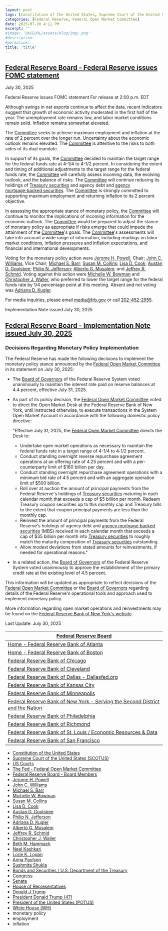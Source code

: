 ```yaml
---
layout: post
tags: [Constitution of the United States, Supreme Court of the United States (SCOTUS), US Courts, Federal Reserve Board, Federal Reserve Board - Board Members, The Fed - Federal Open Market Committee, Jerome H. Powell, John C. Williams, Michael S. Barr, Michelle W. Bowman, Susan M. Collins, Lisa D. Cook, Austan D. Goolsbee, Philip N. Jefferson, Neel Kashkari, Adriana D. Kugler, Alberto G. Musalem, Christopher J. Waller, Neel Kashkari, Bonds and Securities / U.S. Department of the Treasury, Congress, Senate, House of Representatives, President of the United States (POTUS), White House (WH), Donald J Trump, President Donald Trump (47), monetary policy, employment, inflation]
categories: [Federal Reserve, Federal Open Market Committee]
date: 2025-07-30 4:11 PM
excerpt: ''
#image: 'BASEURL/assets/blog/img/.png'
#description:
#permalink:
title: 'title'
---
```



## [Federal Reserve Board - Federal Reserve issues FOMC statement](https://www.federalreserve.gov/newsevents/pressreleases/monetary20250730a.htm)

July 30, 2025

Federal Reserve issues FOMC statement
For release at 2:00 p.m. EDT

Although swings in net exports continue to affect the data, recent indicators suggest that growth of economic activity moderated in the first half of the year. The unemployment rate remains low, and labor market conditions remain solid. Inflation remains somewhat elevated.

The [Committee](https://www.federalreserve.gov/monetarypolicy/fomc.htm) seeks to achieve maximum employment and inflation at the rate of 2 percent over the longer run. Uncertainty about the economic outlook remains elevated. The [Committee](https://www.federalreserve.gov/monetarypolicy/fomc.htm) is attentive to the risks to both sides of its dual mandate.

In support of its goals, the [Committee](https://www.federalreserve.gov/monetarypolicy/fomc.htm) decided to maintain the target range for the federal funds rate at 4-1/4 to 4-1/2 percent. In considering the extent and timing of additional adjustments to the target range for the federal funds rate, the [Committee](https://www.federalreserve.gov/monetarypolicy/fomc.htm) will carefully assess incoming data, the evolving outlook, and the balance of risks. The [Committee](https://www.federalreserve.gov/monetarypolicy/fomc.htm) will continue reducing its holdings of [Treasury securities](https://home.treasury.gov/services/bonds-and-securities) and agency debt and [agency mortgage‑backed securities](https://home.treasury.gov/services/bonds-and-securities). The [Committee](https://www.federalreserve.gov/monetarypolicy/fomc.htm) is strongly committed to supporting maximum employment and returning inflation to its 2 percent objective.

In assessing the appropriate stance of monetary policy, the [Committee](https://www.federalreserve.gov/monetarypolicy/fomc.htm) will continue to monitor the implications of incoming information for the economic outlook. The [Committee](https://www.federalreserve.gov/monetarypolicy/fomc.htm) would be prepared to adjust the stance of monetary policy as appropriate if risks emerge that could impede the attainment of the [Committee](https://www.federalreserve.gov/monetarypolicy/fomc.htm)'s goals. The [Committee](https://www.federalreserve.gov/monetarypolicy/fomc.htm)'s assessments will take into account a wide range of information, including readings on labor market conditions, inflation pressures and inflation expectations, and financial and international developments.

Voting for the monetary policy action were [Jerome H. Powell](https://www.federalreserve.gov/aboutthefed/bios/board/powell.htm), Chair; [John C. Williams](https://www.federalreserve.gov/aboutthefed/federal-reserve-system-new-york.htm), Vice Chair; [Michael S. Barr](https://www.federalreserve.gov/aboutthefed/bios/board/barr.htm); [Susan M. Collins](https://www.federalreserve.gov/aboutthefed/federal-reserve-system-boston.htm); [Lisa D. Cook](https://www.federalreserve.gov/aboutthefed/bios/board/cook.htm); [Austan D. Goolsbee](https://www.federalreserve.gov/aboutthefed/federal-reserve-system-chicago.htm); [Philip N. Jefferson](https://www.federalreserve.gov/aboutthefed/bios/board/jefferson.htm); [Alberto G. Musalem](https://www.federalreserve.gov/aboutthefed/federal-reserve-system-st-louis.htm); and [Jeffrey R. Schmid](https://www.federalreserve.gov/aboutthefed/federal-reserve-system-kansas-city.htm). Voting against this action were [Michelle W. Bowman](https://www.federalreserve.gov/aboutthefed/bios/board/bowman.htm) and [Christopher J. Waller](https://www.federalreserve.gov/aboutthefed/bios/board/waller.htm), who preferred to lower the target range for the federal funds rate by 1/4 percentage point at this meeting. Absent and not voting was [Adriana D. Kugler](https://www.federalreserve.gov/aboutthefed/bios/board/kugler.htm).

For media inquiries, please email <a href="mailto:@frb.gov">media@frb.gov</a> or call <a href="tel:+12024522955">202-452-2955</a>.

Implementation Note issued July 30, 2025

## [Federal Reserve Board - Implementation Note issued July 30, 2025](https://www.federalreserve.gov/newsevents/pressreleases/monetary20250730a1.htm)

### Decisions Regarding Monetary Policy Implementation

The Federal Reserve has made the following decisions to implement the monetary policy stance announced by the [Federal Open Market Committee](https://www.federalreserve.gov/monetarypolicy/fomc.htm) in its statement on July 30, 2025:

- The [Board of Governors](https://www.federalreserve.gov/aboutthefed/bios/board/default.htm) of the Federal Reserve System voted unanimously to maintain the interest rate paid on reserve balances at 4.4 percent, effective July 31, 2025.
- As part of its policy decision, the [Federal Open Market Committee](https://www.federalreserve.gov/monetarypolicy/fomc.htm) voted to direct the Open Market Desk at the Federal Reserve Bank of New York, until instructed otherwise, to execute transactions in the System Open Market Account in accordance with the following domestic policy directive:

    "Effective July 31, 2025, the [Federal Open Market Committee](https://www.federalreserve.gov/monetarypolicy/fomc.htm) directs the Desk to:

    - Undertake open market operations as necessary to maintain the federal funds rate in a target range of 4-1/4 to 4‑1/2 percent.
    - Conduct standing overnight reverse repurchase agreement operations at an offering rate of 4.25 percent and with a per-counterparty limit of \$160 billion per day.
    - Conduct standing overnight repurchase agreement operations with a minimum bid rate of 4.5 percent and with an aggregate operation limit of \$500 billion.
    - Roll over at auction the amount of principal payments from the Federal Reserve's holdings of [Treasury securities](https://home.treasury.gov/services/bonds-and-securities) maturing in each calendar month that exceeds a cap of \$5 billion per month. Redeem Treasury coupon securities up to this monthly cap and Treasury bills to the extent that coupon principal payments are less than the monthly cap.
    - Reinvest the amount of principal payments from the Federal Reserve's holdings of agency debt and [agency mortgage‑backed securities](https://home.treasury.gov/services/bonds-and-securities) (MBS) received in each calendar month that exceeds a cap of \$35 billion per month into [Treasury securities](https://home.treasury.gov/services/bonds-and-securities) to roughly match the maturity composition of [Treasury securities](https://home.treasury.gov/services/bonds-and-securities) outstanding.
    - Allow modest deviations from stated amounts for reinvestments, if needed for operational reasons."
- In a related action, the [Board of Governors](https://www.federalreserve.gov/aboutthefed/bios/board/default.htm) of the Federal Reserve System voted unanimously to approve the establishment of the primary credit rate at the existing level of 4.5 percent.

This information will be updated as appropriate to reflect decisions of the [Federal Open Market Committee](https://www.federalreserve.gov/monetarypolicy/fomc.htm) or the [Board of Governors](https://www.federalreserve.gov/aboutthefed/bios/board/default.htm) regarding details of the Federal Reserve's operational tools and approach used to implement monetary policy.

More information regarding open market operations and reinvestments may be found on the [Federal Reserve Bank of New York's website](https://www.newyorkfed.org/).

Last Update: July 30, 2025

| [Federal Reserve Board](https://www.federalreserve.gov/) |
|---|
| [Home - Federal Reserve Bank of Atlanta](https://www.atlantafed.org/) |
| [Home - Federal Reserve Bank of Boston](https://www.bostonfed.org/) |
| [Federal Reserve Bank of Chicago](https://www.chicagofed.org/) |
| [Federal Reserve Bank of Cleveland](https://www.clevelandfed.org/) |
| [Federal Reserve Bank of Dallas - Dallasfed.org](https://www.dallasfed.org/) |
| [Federal Reserve Bank of Kansas City](https://www.kansascityfed.org/) |
| [Federal Reserve Bank of Minneapolis](https://www.minneapolisfed.org/) |
| [Federal Reserve Bank of New York - Serving the Second District and the Nation](https://www.newyorkfed.org/) |
| [Federal Reserve Bank of Philadelphia](https://www.philadelphiafed.org/) |
| [Federal Reserve Bank of Richmond](https://www.richmondfed.org/) |
| [Federal Reserve Bank of St. Louis / Economic Resources & Data](https://www.stlouisfed.org/) |
| [Federal Reserve Bank of San Francisco](https://www.frbsf.org/) |

- [Constitution of the United States](https://constitution.congress.gov/)
- [Supreme Court of the United States (SCOTUS)](https://constitution.congress.gov/)
- [US Courts](https://www.uscourts.gov/)
- [The Fed - Federal Open Market Committee](https://www.federalreserve.gov/monetarypolicy/fomc.htm)
- [Federal Reserve Board - Board Members](https://www.federalreserve.gov/aboutthefed/bios/board/default.htm)
- [Jerome H. Powell](https://www.federalreserve.gov/aboutthefed/bios/board/powell.htm)
- [John C. Williams](https://www.federalreserve.gov/aboutthefed/federal-reserve-system-new-york.htm)
- [Michael S. Barr](https://www.federalreserve.gov/aboutthefed/bios/board/barr.htm)
- [Michelle W. Bowman](https://www.federalreserve.gov/aboutthefed/bios/board/bowman.htm)
- [Susan M. Collins](https://www.federalreserve.gov/aboutthefed/federal-reserve-system-boston.htm)
- [Lisa D. Cook](https://www.federalreserve.gov/aboutthefed/bios/board/cook.htm)
- [Austan D. Goolsbee](https://www.federalreserve.gov/aboutthefed/federal-reserve-system-chicago.htm)
- [Philip N. Jefferson](https://www.federalreserve.gov/aboutthefed/bios/board/jefferson.htm)
- [Adriana D. Kugler](https://www.federalreserve.gov/aboutthefed/bios/board/kugler.htm)
- [Alberto G. Musalem](https://www.federalreserve.gov/aboutthefed/federal-reserve-system-st-louis.htm)
- [Jeffrey R. Schmid](https://www.federalreserve.gov/aboutthefed/federal-reserve-system-kansas-city.htm)
- [Christopher J. Waller](https://www.federalreserve.gov/aboutthefed/bios/board/waller.htm)
- [Beth M. Hammack](https://www.federalreserve.gov/aboutthefed/federal-reserve-system-cleveland.htm)
- [Neel Kashkari](https://www.federalreserve.gov/aboutthefed/federal-reserve-system-minneapolis.htm)
- [Lorie K. Logan](https://www.federalreserve.gov/aboutthefed/federal-reserve-system-dallas.htm)
- [Anna Paulson](https://www.federalreserve.gov/aboutthefed/federal-reserve-system-philadelphia.htm)
- [Sushmita Shukla](https://www.newyorkfed.org/aboutthefed/orgchart/shukla.htm)
- [Bonds and Securities / U.S. Department of the Treasury](https://home.treasury.gov/services/bonds-and-securities)
- [Congress](https://www.congress.gov/)
- [Senate](https://www.senate.gov/)
- [House of Representatives](https://www.house.gov/)
- [Donald J Trump](https://www.donaldjtrump.com/)
- [President Donald Trump (47)](https://www.whitehouse.gov/administration/donald-j-trump/)
- [President of the United States (POTUS)](https://www.whitehouse.gov/)
- [White House (WH)](https://www.whitehouse.gov/)
- monetary policy 
- employment 
- inflation 
